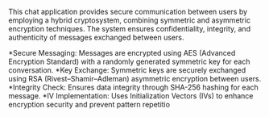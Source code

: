 This chat application provides secure communication between users by employing a hybrid cryptosystem, combining symmetric and asymmetric encryption techniques. The system ensures confidentiality, integrity, and authenticity of messages exchanged between users.

*Secure Messaging: Messages are encrypted using AES (Advanced Encryption Standard) with a randomly generated symmetric key for each conversation.
*Key Exchange: Symmetric keys are securely exchanged using RSA (Rivest–Shamir–Adleman) asymmetric encryption between users.
*Integrity Check: Ensures data integrity through SHA-256 hashing for each message.
*IV Implementation: Uses Initialization Vectors (IVs) to enhance encryption security and prevent pattern repetitio
